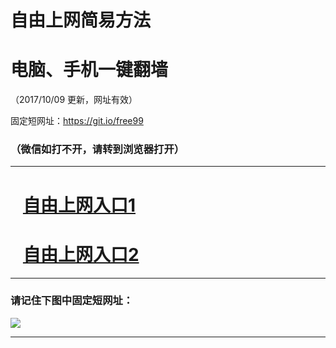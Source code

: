 ﻿# 自由上网简易方法

# 电脑、手机一键翻墙

（2017/10/09 更新，网址有效）

固定短网址：https://git.io/free99

### （微信如打不开，请转到浏览器打开）


***





# &nbsp;&nbsp; <a href="http://ft3064714333.fwq-tz-1001.info/fwqtz01.html?t=100900119425 " target="_blank">自由上网入口1</a>
# &nbsp;&nbsp; <a href="http://ft176935473.fwq-tz-1002.info/fwqtz02.html?t=100900116449 " target="_blank">自由上网入口2</a>
***

### 请记住下图中固定短网址：

<img src="https://s3-us-west-2.amazonaws.com/fwq-1001/yjfq-20170905okok.png" /> 


***

